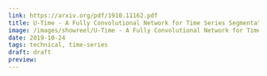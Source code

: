 ```yaml
---
link: https://arxiv.org/pdf/1910.11162.pdf
title: U-Time - A Fully Convolutional Network for Time Series Segmentation Applied to Sleep Staging
image: /images/showreel/U-Time - A Fully Convolutional Network for Time Series Segmentation Applied to Sleep Staging.jpg
date: 2019-10-24
tags: technical, time-series
draft: draft
preview:
---
```



